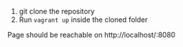 1. git clone the repository
2. Run `vagrant up` inside the cloned folder

Page should be reachable on http://localhost/:8080
